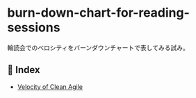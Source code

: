 # burn-down-chart-for-reading-sessions
輪読会でのベロシティをバーンダウンチャートで表してみる試み。

## 🔗 Index
- [Velocity of Clean Agile](https://tarakish.github.io/burn-down-chart-for-reading-sessions/clean_agile)
